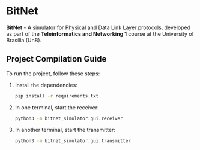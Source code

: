# BitNet
**BitNet** - A simulator for Physical and Data Link Layer protocols, developed as part of the **Teleinformatics and Networking 1** course at the University of Brasília (UnB).

## Project Compilation Guide
To run the project, follow these steps:

1. Install the dependencies:
   ```bash
   pip install -r requirements.txt
2. In one terminal, start the receiver:
   ```bash
   python3 -m bitnet_simulator.gui.receiver
3. In another terminal, start the transmitter:
   ```bash
   python3 -m bitnet_simulator.gui.transmitter
